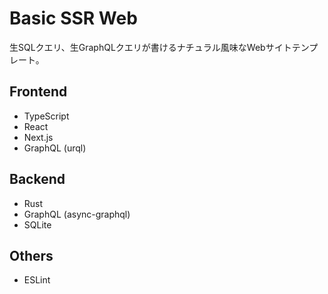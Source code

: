 # Basic SSR Web

生SQLクエリ、生GraphQLクエリが書けるナチュラル風味なWebサイトテンプレート。

## Frontend

- TypeScript
- React
- Next.js
- GraphQL (urql)

## Backend

- Rust
- GraphQL (async-graphql)
- SQLite

## Others

- ESLint
